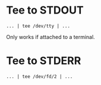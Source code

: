 
# Tee to STDOUT

    ... | tee /dev/tty | ...

Only works if attached to a terminal.

# Tee to STDERR

    ... | tee /dev/fd/2 | ...
